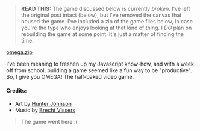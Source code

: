 ﻿> **READ THIS:** The game discussed below is currently *broken*. I've left the original post intact (below), but I've removed the canvas that housed the game. I've included a zip of the game files below, in case you're the type who enjoys looking at that kind of thing. I *DO* plan on rebuilding the game at some point. It's just a matter of finding the time.

[omega.zip](resources/omega.zip)

I've been meaning to freshen up my Javascript know-how, and with a week off from school, building a game seemed like a fun way to be "productive". So, I give you OMEGA! The half-baked video game.

#### Credits:
* Art by [Hunter Johnson](https://www.instagram.com/hunterrosej/)
* Music by [Brecht Vissers](http://opengameart.org/content/adventure-on-various-songs)

> The game went here :(
